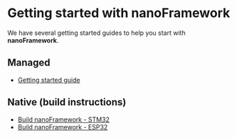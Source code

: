 # Getting started with **nanoFramework**

We have several getting started guides to help you start with **nanoFramework**.

## Managed

- [Getting started guide](getting-started-guides/getting-started-managed.md)

## Native (build instructions)

- [Build nanoFramework - STM32](getting-started-guides/build-stm32.md)
- [Build nanoFramework - ESP32](getting-started-guides/build-esp32.md)
